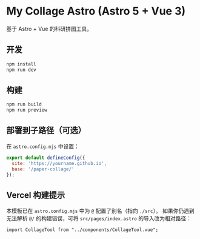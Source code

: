 # My Collage Astro (Astro 5 + Vue 3)

基于 Astro + Vue 的科研拼图工具。

## 开发
```bash
npm install
npm run dev
```

## 构建
```bash
npm run build
npm run preview
```

## 部署到子路径（可选）
在 `astro.config.mjs` 中设置：
```js
export default defineConfig({
  site: 'https://yourname.github.io',
  base: '/paper-collage/'
});
```

## Vercel 构建提示
本模板已在 `astro.config.mjs` 中为 `@` 配置了别名（指向 `./src`）。
如果你仍遇到无法解析 `@/` 的构建错误，可将 `src/pages/index.astro` 的导入改为相对路径：

```astro
import CollageTool from "../components/CollageTool.vue";
```
